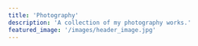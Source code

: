 ```yaml
---
title: 'Photography'
description: 'A collection of my photography works.'
featured_image: '/images/header_image.jpg'
---
```

